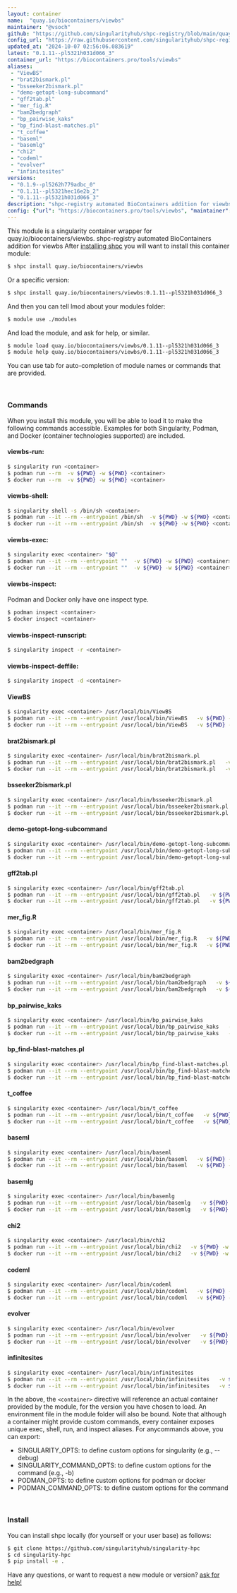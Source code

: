 ```yaml
---
layout: container
name:  "quay.io/biocontainers/viewbs"
maintainer: "@vsoch"
github: "https://github.com/singularityhub/shpc-registry/blob/main/quay.io/biocontainers/viewbs/container.yaml"
config_url: "https://raw.githubusercontent.com/singularityhub/shpc-registry/main/quay.io/biocontainers/viewbs/container.yaml"
updated_at: "2024-10-07 02:56:06.083619"
latest: "0.1.11--pl5321h031d066_3"
container_url: "https://biocontainers.pro/tools/viewbs"
aliases:
 - "ViewBS"
 - "brat2bismark.pl"
 - "bsseeker2bismark.pl"
 - "demo-getopt-long-subcommand"
 - "gff2tab.pl"
 - "mer_fig.R"
 - "bam2bedgraph"
 - "bp_pairwise_kaks"
 - "bp_find-blast-matches.pl"
 - "t_coffee"
 - "baseml"
 - "basemlg"
 - "chi2"
 - "codeml"
 - "evolver"
 - "infinitesites"
versions:
 - "0.1.9--pl5262h779adbc_0"
 - "0.1.11--pl5321hec16e2b_2"
 - "0.1.11--pl5321h031d066_3"
description: "shpc-registry automated BioContainers addition for viewbs"
config: {"url": "https://biocontainers.pro/tools/viewbs", "maintainer": "@vsoch", "description": "shpc-registry automated BioContainers addition for viewbs", "latest": {"0.1.11--pl5321h031d066_3": "sha256:969898388e80363c71823c29493ade49119894fbc54c248cae0d7ca7701060d0"}, "tags": {"0.1.9--pl5262h779adbc_0": "sha256:e6c2ad6c0ad34f6d913df526279f77179af4bb9b38813647558b45dce7105558", "0.1.11--pl5321hec16e2b_2": "sha256:0ef331248994e60823bdc026589577eddd0b76a4504e2c2bb85f8d41319dda76", "0.1.11--pl5321h031d066_3": "sha256:969898388e80363c71823c29493ade49119894fbc54c248cae0d7ca7701060d0"}, "docker": "quay.io/biocontainers/viewbs", "aliases": {"ViewBS": "/usr/local/bin/ViewBS", "brat2bismark.pl": "/usr/local/bin/brat2bismark.pl", "bsseeker2bismark.pl": "/usr/local/bin/bsseeker2bismark.pl", "demo-getopt-long-subcommand": "/usr/local/bin/demo-getopt-long-subcommand", "gff2tab.pl": "/usr/local/bin/gff2tab.pl", "mer_fig.R": "/usr/local/bin/mer_fig.R", "bam2bedgraph": "/usr/local/bin/bam2bedgraph", "bp_pairwise_kaks": "/usr/local/bin/bp_pairwise_kaks", "bp_find-blast-matches.pl": "/usr/local/bin/bp_find-blast-matches.pl", "t_coffee": "/usr/local/bin/t_coffee", "baseml": "/usr/local/bin/baseml", "basemlg": "/usr/local/bin/basemlg", "chi2": "/usr/local/bin/chi2", "codeml": "/usr/local/bin/codeml", "evolver": "/usr/local/bin/evolver", "infinitesites": "/usr/local/bin/infinitesites"}}
---
```


This module is a singularity container wrapper for quay.io/biocontainers/viewbs.
shpc-registry automated BioContainers addition for viewbs
After [installing shpc](#install) you will want to install this container module:


```bash
$ shpc install quay.io/biocontainers/viewbs
```

Or a specific version:

```bash
$ shpc install quay.io/biocontainers/viewbs:0.1.11--pl5321h031d066_3
```

And then you can tell lmod about your modules folder:

```bash
$ module use ./modules
```

And load the module, and ask for help, or similar.

```bash
$ module load quay.io/biocontainers/viewbs/0.1.11--pl5321h031d066_3
$ module help quay.io/biocontainers/viewbs/0.1.11--pl5321h031d066_3
```

You can use tab for auto-completion of module names or commands that are provided.

<br>

### Commands

When you install this module, you will be able to load it to make the following commands accessible.
Examples for both Singularity, Podman, and Docker (container technologies supported) are included.

#### viewbs-run:

```bash
$ singularity run <container>
$ podman run --rm  -v ${PWD} -w ${PWD} <container>
$ docker run --rm  -v ${PWD} -w ${PWD} <container>
```

#### viewbs-shell:

```bash
$ singularity shell -s /bin/sh <container>
$ podman run --it --rm --entrypoint /bin/sh  -v ${PWD} -w ${PWD} <container>
$ docker run --it --rm --entrypoint /bin/sh  -v ${PWD} -w ${PWD} <container>
```

#### viewbs-exec:

```bash
$ singularity exec <container> "$@"
$ podman run --it --rm --entrypoint ""  -v ${PWD} -w ${PWD} <container> "$@"
$ docker run --it --rm --entrypoint ""  -v ${PWD} -w ${PWD} <container> "$@"
```

#### viewbs-inspect:

Podman and Docker only have one inspect type.

```bash
$ podman inspect <container>
$ docker inspect <container>
```

#### viewbs-inspect-runscript:

```bash
$ singularity inspect -r <container>
```

#### viewbs-inspect-deffile:

```bash
$ singularity inspect -d <container>
```


#### ViewBS

```bash
$ singularity exec <container> /usr/local/bin/ViewBS
$ podman run --it --rm --entrypoint /usr/local/bin/ViewBS   -v ${PWD} -w ${PWD} <container> -c " $@"
$ docker run --it --rm --entrypoint /usr/local/bin/ViewBS   -v ${PWD} -w ${PWD} <container> -c " $@"
```


#### brat2bismark.pl

```bash
$ singularity exec <container> /usr/local/bin/brat2bismark.pl
$ podman run --it --rm --entrypoint /usr/local/bin/brat2bismark.pl   -v ${PWD} -w ${PWD} <container> -c " $@"
$ docker run --it --rm --entrypoint /usr/local/bin/brat2bismark.pl   -v ${PWD} -w ${PWD} <container> -c " $@"
```


#### bsseeker2bismark.pl

```bash
$ singularity exec <container> /usr/local/bin/bsseeker2bismark.pl
$ podman run --it --rm --entrypoint /usr/local/bin/bsseeker2bismark.pl   -v ${PWD} -w ${PWD} <container> -c " $@"
$ docker run --it --rm --entrypoint /usr/local/bin/bsseeker2bismark.pl   -v ${PWD} -w ${PWD} <container> -c " $@"
```


#### demo-getopt-long-subcommand

```bash
$ singularity exec <container> /usr/local/bin/demo-getopt-long-subcommand
$ podman run --it --rm --entrypoint /usr/local/bin/demo-getopt-long-subcommand   -v ${PWD} -w ${PWD} <container> -c " $@"
$ docker run --it --rm --entrypoint /usr/local/bin/demo-getopt-long-subcommand   -v ${PWD} -w ${PWD} <container> -c " $@"
```


#### gff2tab.pl

```bash
$ singularity exec <container> /usr/local/bin/gff2tab.pl
$ podman run --it --rm --entrypoint /usr/local/bin/gff2tab.pl   -v ${PWD} -w ${PWD} <container> -c " $@"
$ docker run --it --rm --entrypoint /usr/local/bin/gff2tab.pl   -v ${PWD} -w ${PWD} <container> -c " $@"
```


#### mer_fig.R

```bash
$ singularity exec <container> /usr/local/bin/mer_fig.R
$ podman run --it --rm --entrypoint /usr/local/bin/mer_fig.R   -v ${PWD} -w ${PWD} <container> -c " $@"
$ docker run --it --rm --entrypoint /usr/local/bin/mer_fig.R   -v ${PWD} -w ${PWD} <container> -c " $@"
```


#### bam2bedgraph

```bash
$ singularity exec <container> /usr/local/bin/bam2bedgraph
$ podman run --it --rm --entrypoint /usr/local/bin/bam2bedgraph   -v ${PWD} -w ${PWD} <container> -c " $@"
$ docker run --it --rm --entrypoint /usr/local/bin/bam2bedgraph   -v ${PWD} -w ${PWD} <container> -c " $@"
```


#### bp_pairwise_kaks

```bash
$ singularity exec <container> /usr/local/bin/bp_pairwise_kaks
$ podman run --it --rm --entrypoint /usr/local/bin/bp_pairwise_kaks   -v ${PWD} -w ${PWD} <container> -c " $@"
$ docker run --it --rm --entrypoint /usr/local/bin/bp_pairwise_kaks   -v ${PWD} -w ${PWD} <container> -c " $@"
```


#### bp_find-blast-matches.pl

```bash
$ singularity exec <container> /usr/local/bin/bp_find-blast-matches.pl
$ podman run --it --rm --entrypoint /usr/local/bin/bp_find-blast-matches.pl   -v ${PWD} -w ${PWD} <container> -c " $@"
$ docker run --it --rm --entrypoint /usr/local/bin/bp_find-blast-matches.pl   -v ${PWD} -w ${PWD} <container> -c " $@"
```


#### t_coffee

```bash
$ singularity exec <container> /usr/local/bin/t_coffee
$ podman run --it --rm --entrypoint /usr/local/bin/t_coffee   -v ${PWD} -w ${PWD} <container> -c " $@"
$ docker run --it --rm --entrypoint /usr/local/bin/t_coffee   -v ${PWD} -w ${PWD} <container> -c " $@"
```


#### baseml

```bash
$ singularity exec <container> /usr/local/bin/baseml
$ podman run --it --rm --entrypoint /usr/local/bin/baseml   -v ${PWD} -w ${PWD} <container> -c " $@"
$ docker run --it --rm --entrypoint /usr/local/bin/baseml   -v ${PWD} -w ${PWD} <container> -c " $@"
```


#### basemlg

```bash
$ singularity exec <container> /usr/local/bin/basemlg
$ podman run --it --rm --entrypoint /usr/local/bin/basemlg   -v ${PWD} -w ${PWD} <container> -c " $@"
$ docker run --it --rm --entrypoint /usr/local/bin/basemlg   -v ${PWD} -w ${PWD} <container> -c " $@"
```


#### chi2

```bash
$ singularity exec <container> /usr/local/bin/chi2
$ podman run --it --rm --entrypoint /usr/local/bin/chi2   -v ${PWD} -w ${PWD} <container> -c " $@"
$ docker run --it --rm --entrypoint /usr/local/bin/chi2   -v ${PWD} -w ${PWD} <container> -c " $@"
```


#### codeml

```bash
$ singularity exec <container> /usr/local/bin/codeml
$ podman run --it --rm --entrypoint /usr/local/bin/codeml   -v ${PWD} -w ${PWD} <container> -c " $@"
$ docker run --it --rm --entrypoint /usr/local/bin/codeml   -v ${PWD} -w ${PWD} <container> -c " $@"
```


#### evolver

```bash
$ singularity exec <container> /usr/local/bin/evolver
$ podman run --it --rm --entrypoint /usr/local/bin/evolver   -v ${PWD} -w ${PWD} <container> -c " $@"
$ docker run --it --rm --entrypoint /usr/local/bin/evolver   -v ${PWD} -w ${PWD} <container> -c " $@"
```


#### infinitesites

```bash
$ singularity exec <container> /usr/local/bin/infinitesites
$ podman run --it --rm --entrypoint /usr/local/bin/infinitesites   -v ${PWD} -w ${PWD} <container> -c " $@"
$ docker run --it --rm --entrypoint /usr/local/bin/infinitesites   -v ${PWD} -w ${PWD} <container> -c " $@"
```



In the above, the `<container>` directive will reference an actual container provided
by the module, for the version you have chosen to load. An environment file in the
module folder will also be bound. Note that although a container
might provide custom commands, every container exposes unique exec, shell, run, and
inspect aliases. For anycommands above, you can export:

 - SINGULARITY_OPTS: to define custom options for singularity (e.g., --debug)
 - SINGULARITY_COMMAND_OPTS: to define custom options for the command (e.g., -b)
 - PODMAN_OPTS: to define custom options for podman or docker
 - PODMAN_COMMAND_OPTS: to define custom options for the command

<br>

### Install

You can install shpc locally (for yourself or your user base) as follows:

```bash
$ git clone https://github.com/singularityhub/singularity-hpc
$ cd singularity-hpc
$ pip install -e .
```

Have any questions, or want to request a new module or version? [ask for help!](https://github.com/singularityhub/singularity-hpc/issues)